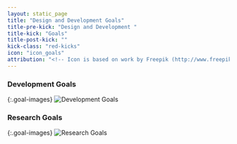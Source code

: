 ```yaml
---
layout: static_page
title: "Design and Development Goals"
title-pre-kick: "Design and Development "
title-kick: "Goals"
title-post-kick: ""
kick-class: "red-kicks"
icon: "icon_goals"
attribution: "<!-- Icon is based on work by Freepik (http://www.freepik.com) and is licensed under Creative Commons BY 3.0 -->"
---
```


### Development Goals

{:.goal-images}
![Development Goals](//static.getmonero.org/images/goals/development.jpg)

### Research Goals

{:.goal-images}
![Research Goals](//static.getmonero.org/images/goals/research.jpg)
